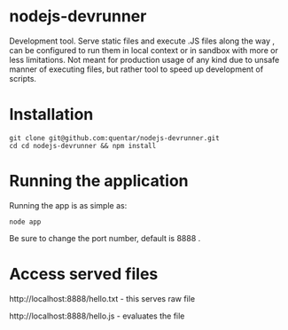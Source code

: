 nodejs-devrunner
================

Development tool. Serve static files and execute .JS files along the way , can be configured to run them in local context or in sandbox with more or less limitations.
Not meant for production usage of any kind due to unsafe manner of executing files,
but rather tool to speed up development of scripts.

# Installation #

```
git clone git@github.com:quentar/nodejs-devrunner.git
cd cd nodejs-devrunner && npm install
```


# Running the application #

Running the app is as simple as:

```
node app
```

Be sure to change the port number, default is 8888 . 

# Access served files #

http://localhost:8888/hello.txt   - this serves raw file


http://localhost:8888/hello.js    - evaluates the file
